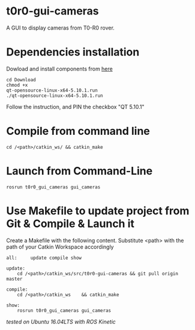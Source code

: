 # t0r0-gui-cameras

A GUI to display cameras from T0-R0 rover.

# Dependencies installation
  Dowload and install components from <a href="https://download.qt.io/official_releases/qt/5.10/5.10.1/">here</a>

<code>cd Download  </code> <br> <code>chmod +x qt-opensource-linux-x64-5.10.1.run</code> <br> <code>./qt-opensource-linux-x64-5.10.1.run </code>  <br>

<h> Follow the instruction, and PIN the checkbox "QT 5.10.1" </h>

# Compile from command line
```
cd /<path>/catkin_ws/ && catkin_make
```

# Launch from Command-Line
```
rosrun t0r0_gui_cameras gui_cameras
```

# Use Makefile to update project from Git & Compile & Launch it

Create a Makefile with the following content. Substitute \<path\> with the path of your Catkin Workspace accordingly
```
all:	 update	compile	show

update:
	cd /<path>/catkin_ws/src/t0r0-gui-cameras && git pull origin master

compile:
	cd /<path>/catkin_ws	&& catkin_make

show:
	rosrun t0r0_gui_cameras gui_cameras
```

*tested on Ubuntu 16.04LTS with ROS Kinetic*
